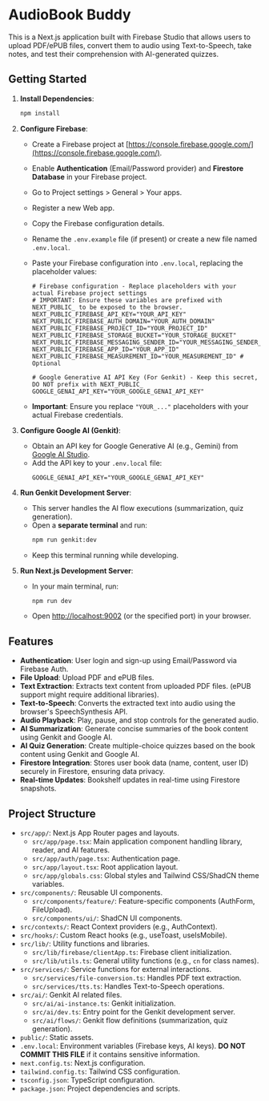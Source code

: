 # AudioBook Buddy

This is a Next.js application built with Firebase Studio that allows users to upload PDF/ePUB files, convert them to audio using Text-to-Speech, take notes, and test their comprehension with AI-generated quizzes.

## Getting Started

1.  **Install Dependencies**:
    ```bash
    npm install
    ```

2.  **Configure Firebase**:
    *   Create a Firebase project at [https://console.firebase.google.com/](https://console.firebase.google.com/).
    *   Enable **Authentication** (Email/Password provider) and **Firestore Database** in your Firebase project.
    *   Go to Project settings > General > Your apps.
    *   Register a new Web app.
    *   Copy the Firebase configuration details.
    *   Rename the `.env.example` file (if present) or create a new file named `.env.local`.
    *   Paste your Firebase configuration into `.env.local`, replacing the placeholder values:

        ```dotenv
        # Firebase configuration - Replace placeholders with your actual Firebase project settings
        # IMPORTANT: Ensure these variables are prefixed with NEXT_PUBLIC_ to be exposed to the browser.
        NEXT_PUBLIC_FIREBASE_API_KEY="YOUR_API_KEY"
        NEXT_PUBLIC_FIREBASE_AUTH_DOMAIN="YOUR_AUTH_DOMAIN"
        NEXT_PUBLIC_FIREBASE_PROJECT_ID="YOUR_PROJECT_ID"
        NEXT_PUBLIC_FIREBASE_STORAGE_BUCKET="YOUR_STORAGE_BUCKET"
        NEXT_PUBLIC_FIREBASE_MESSAGING_SENDER_ID="YOUR_MESSAGING_SENDER_ID"
        NEXT_PUBLIC_FIREBASE_APP_ID="YOUR_APP_ID"
        NEXT_PUBLIC_FIREBASE_MEASUREMENT_ID="YOUR_MEASUREMENT_ID" # Optional

        # Google Generative AI API Key (For Genkit) - Keep this secret, DO NOT prefix with NEXT_PUBLIC_
        GOOGLE_GENAI_API_KEY="YOUR_GOOGLE_GENAI_API_KEY"
        ```

    *   **Important**: Ensure you replace `"YOUR_..."` placeholders with your actual Firebase credentials.

3.  **Configure Google AI (Genkit)**:
    *   Obtain an API key for Google Generative AI (e.g., Gemini) from [Google AI Studio](https://aistudio.google.com/app/apikey).
    *   Add the API key to your `.env.local` file:
        ```dotenv
        GOOGLE_GENAI_API_KEY="YOUR_GOOGLE_GENAI_API_KEY"
        ```

4.  **Run Genkit Development Server**:
    *   This server handles the AI flow executions (summarization, quiz generation).
    *   Open a **separate terminal** and run:
        ```bash
        npm run genkit:dev
        ```
    *   Keep this terminal running while developing.

5.  **Run Next.js Development Server**:
    *   In your main terminal, run:
        ```bash
        npm run dev
        ```
    *   Open [http://localhost:9002](http://localhost:9002) (or the specified port) in your browser.

## Features

*   **Authentication**: User login and sign-up using Email/Password via Firebase Auth.
*   **File Upload**: Upload PDF and ePUB files.
*   **Text Extraction**: Extracts text content from uploaded PDF files. (ePUB support might require additional libraries).
*   **Text-to-Speech**: Converts the extracted text into audio using the browser's SpeechSynthesis API.
*   **Audio Playback**: Play, pause, and stop controls for the generated audio.
*   **AI Summarization**: Generate concise summaries of the book content using Genkit and Google AI.
*   **AI Quiz Generation**: Create multiple-choice quizzes based on the book content using Genkit and Google AI.
*   **Firestore Integration**: Stores user book data (name, content, user ID) securely in Firestore, ensuring data privacy.
*   **Real-time Updates**: Bookshelf updates in real-time using Firestore snapshots.

## Project Structure

*   `src/app/`: Next.js App Router pages and layouts.
    *   `src/app/page.tsx`: Main application component handling library, reader, and AI features.
    *   `src/app/auth/page.tsx`: Authentication page.
    *   `src/app/layout.tsx`: Root application layout.
    *   `src/app/globals.css`: Global styles and Tailwind CSS/ShadCN theme variables.
*   `src/components/`: Reusable UI components.
    *   `src/components/feature/`: Feature-specific components (AuthForm, FileUpload).
    *   `src/components/ui/`: ShadCN UI components.
*   `src/contexts/`: React Context providers (e.g., AuthContext).
*   `src/hooks/`: Custom React hooks (e.g., useToast, useIsMobile).
*   `src/lib/`: Utility functions and libraries.
    *   `src/lib/firebase/clientApp.ts`: Firebase client initialization.
    *   `src/lib/utils.ts`: General utility functions (e.g., `cn` for class names).
*   `src/services/`: Service functions for external interactions.
    *   `src/services/file-conversion.ts`: Handles PDF text extraction.
    *   `src/services/tts.ts`: Handles Text-to-Speech operations.
*   `src/ai/`: Genkit AI related files.
    *   `src/ai/ai-instance.ts`: Genkit initialization.
    *   `src/ai/dev.ts`: Entry point for the Genkit development server.
    *   `src/ai/flows/`: Genkit flow definitions (summarization, quiz generation).
*   `public/`: Static assets.
*   `.env.local`: Environment variables (Firebase keys, AI keys). **DO NOT COMMIT THIS FILE** if it contains sensitive information.
*   `next.config.ts`: Next.js configuration.
*   `tailwind.config.ts`: Tailwind CSS configuration.
*   `tsconfig.json`: TypeScript configuration.
*   `package.json`: Project dependencies and scripts.
